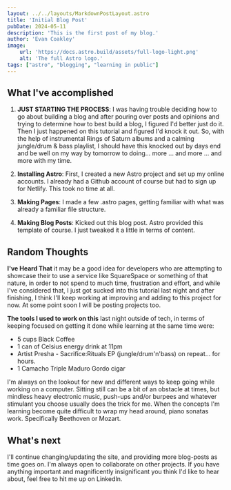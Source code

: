 ```yaml
---
layout: ../../layouts/MarkdownPostLayout.astro
title: 'Initial Blog Post'
pubDate: 2024-05-11
description: 'This is the first post of my blog.'
author: 'Evan Coakley'
image:
    url: 'https://docs.astro.build/assets/full-logo-light.png'
    alt: 'The full Astro logo.'
tags: ["astro", "blogging", "learning in public"]
---
```






## What I've accomplished

1. **JUST STARTING THE PROCESS**: I was having trouble deciding how to go about building a blog and after pouring over posts and opinions and trying to determine how to best build a blog, I figured I'd better just do it. Then I just happened on this tutorial and figured I'd knock it out. So, with the help of instrumental Rings of Saturn albums and a calming jungle/drum & bass playlist, I should have this knocked out by days end and be well on my way by tomorrow to doing... more ... and more ... and more with my time.

2. **Installing Astro**: First, I created a new Astro project and set up my online accounts. I already had a Github account of course but had to sign up for Netlify. This took no time at all.

3. **Making Pages**: I made a few .astro pages, getting familiar with what was already a familiar file structure. 

4. **Making Blog Posts**: Kicked out this blog post. Astro provided this template of course. I just tweaked it a little in terms of content.

## Random Thoughts
**I've Heard That** it may be a good idea for developers who are attempting to showcase their to use a service like SquareSpace or something of that nature, in order to not spend to much time, frustration and effort, and while I've considered that, I just got sucked into this tutorial last night and after finishing, I think I'll keep working at improving and adding to this project for now. At some point soon I will be posting projects too.

**The tools I used to work on this** last night outside of tech, in terms of keeping focused on getting it done while learning at the same time were:
* 5 cups Black Coffee 
* 1 can of Celsius energy drink at 11pm
* Artist Presha - Sacrifice:Rituals EP (jungle/drum'n'bass) on repeat... for hours.
* 1 Camacho Triple Maduro Gordo cigar

I'm always on the lookout for new and different ways to keep going while working on a computer. Sitting still can be a bit of an obstacle at times, but mindless heavy electronic music, push-ups and/or burpees and whatever stimulant you choose usually does the trick for me. When the concepts I'm learning become quite difficult to wrap my head around, piano sonatas work. Specifically Beethoven or Mozart.


## What's next

I'll continue changing/updating the site, and providing more blog-posts as time goes on. I'm always open to collaborate on other projects. If you have anything important and magnificently insignificant you think I'd like to hear about, feel free to hit me up on LinkedIn.